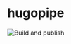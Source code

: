 # hugopipe
![Build and publish](https://github.com/nopesir/hugopipe/actions/workflows/build-and-publish.yml/badge.svg)
